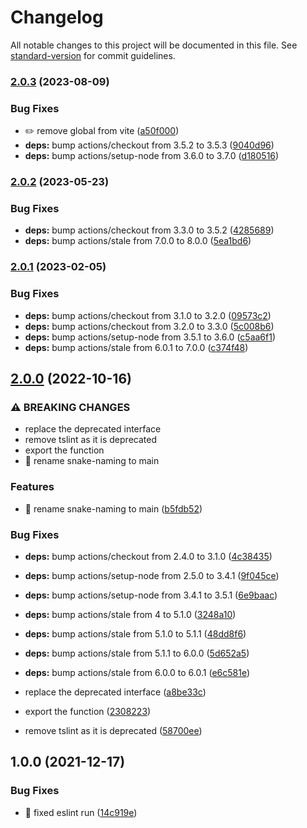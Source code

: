 # Changelog

All notable changes to this project will be documented in this file. See [standard-version](https://github.com/conventional-changelog/standard-version) for commit guidelines.

### [2.0.3](https://github.com/chantouchsek/typeorm-naming-strategy/compare/v2.0.2...v2.0.3) (2023-08-09)


### Bug Fixes

* :pencil2: remove global from vite ([a50f000](https://github.com/chantouchsek/typeorm-naming-strategy/commit/a50f000331191d6d569fad9f4556db392a8173f7))
* **deps:** bump actions/checkout from 3.5.2 to 3.5.3 ([9040d96](https://github.com/chantouchsek/typeorm-naming-strategy/commit/9040d96900157be5f3c79ea47073ab682ac32592))
* **deps:** bump actions/setup-node from 3.6.0 to 3.7.0 ([d180516](https://github.com/chantouchsek/typeorm-naming-strategy/commit/d1805165a58ef3992dbeadc4718cd839de7fe0c6))

### [2.0.2](https://github.com/chantouchsek/typeorm-naming-strategy/compare/v2.0.1...v2.0.2) (2023-05-23)


### Bug Fixes

* **deps:** bump actions/checkout from 3.3.0 to 3.5.2 ([4285689](https://github.com/chantouchsek/typeorm-naming-strategy/commit/4285689f4f9743d6e2ebff45a6b4a722e45558dd))
* **deps:** bump actions/stale from 7.0.0 to 8.0.0 ([5ea1bd6](https://github.com/chantouchsek/typeorm-naming-strategy/commit/5ea1bd63dc88f5bb98b241c02f8bc1beabf9ef97))

### [2.0.1](https://github.com/chantouchsek/typeorm-naming-strategy/compare/v2.0.0...v2.0.1) (2023-02-05)


### Bug Fixes

* **deps:** bump actions/checkout from 3.1.0 to 3.2.0 ([09573c2](https://github.com/chantouchsek/typeorm-naming-strategy/commit/09573c21186209954b10e08ad351cf2221847473))
* **deps:** bump actions/checkout from 3.2.0 to 3.3.0 ([5c008b6](https://github.com/chantouchsek/typeorm-naming-strategy/commit/5c008b656449de8b49568ddcf730fc119aeeb989))
* **deps:** bump actions/setup-node from 3.5.1 to 3.6.0 ([c5aa6f1](https://github.com/chantouchsek/typeorm-naming-strategy/commit/c5aa6f1dcbdf87a3d48b54ca91e0f56a027db58e))
* **deps:** bump actions/stale from 6.0.1 to 7.0.0 ([c374f48](https://github.com/chantouchsek/typeorm-naming-strategy/commit/c374f48e7576c5aa3f4e3f9a6927692c4f73caf1))

## [2.0.0](https://github.com/chantouchsek/typeorm-naming-strategy/compare/v1.0.0...v2.0.0) (2022-10-16)


### ⚠ BREAKING CHANGES

* replace the deprecated interface
* remove tslint as it is deprecated
* export the function
* :beers: rename snake-naming to main

### Features

* :beers: rename snake-naming to main ([b5fdb52](https://github.com/chantouchsek/typeorm-naming-strategy/commit/b5fdb52d9d48999962cfcbea1d2ffb0ba9f99d92))


### Bug Fixes

* **deps:** bump actions/checkout from 2.4.0 to 3.1.0 ([4c38435](https://github.com/chantouchsek/typeorm-naming-strategy/commit/4c384358f53d8d78fe2ac80bfb74d53399c58cab))
* **deps:** bump actions/setup-node from 2.5.0 to 3.4.1 ([9f045ce](https://github.com/chantouchsek/typeorm-naming-strategy/commit/9f045cec7ee26d688b21eb0e4ade05f0f3845ff1))
* **deps:** bump actions/setup-node from 3.4.1 to 3.5.1 ([6e9baac](https://github.com/chantouchsek/typeorm-naming-strategy/commit/6e9baac5586f14a4ba9e079615ccca2bc15b2959))
* **deps:** bump actions/stale from 4 to 5.1.0 ([3248a10](https://github.com/chantouchsek/typeorm-naming-strategy/commit/3248a107f48b9c899e1b38b652b3180df8c32506))
* **deps:** bump actions/stale from 5.1.0 to 5.1.1 ([48dd8f6](https://github.com/chantouchsek/typeorm-naming-strategy/commit/48dd8f64ae37ceb510f07b55bbea69a9015f4891))
* **deps:** bump actions/stale from 5.1.1 to 6.0.0 ([5d652a5](https://github.com/chantouchsek/typeorm-naming-strategy/commit/5d652a53d1e8372da5d7d066ce9c9564b0ad2e37))
* **deps:** bump actions/stale from 6.0.0 to 6.0.1 ([e6c581e](https://github.com/chantouchsek/typeorm-naming-strategy/commit/e6c581e4b61862eeee1d289e1d68da3a1d9554eb))
* replace the deprecated interface ([a8be33c](https://github.com/chantouchsek/typeorm-naming-strategy/commit/a8be33c6f9fa431ca27260e325498cf27099a3b8))


* export the function ([2308223](https://github.com/chantouchsek/typeorm-naming-strategy/commit/23082231358225a3536ffb981eb874a5b388117c))
* remove tslint as it is deprecated ([58700ee](https://github.com/chantouchsek/typeorm-naming-strategy/commit/58700ee6f650119bbca88421154a5a14e0114d76))

## 1.0.0 (2021-12-17)


### Bug Fixes

* :beer: fixed eslint run ([14c919e](https://github.com/chantouchsek/typeorm-naming-strategy/commit/14c919e4899b482b51dfff0e418ab97db1021e8d))
